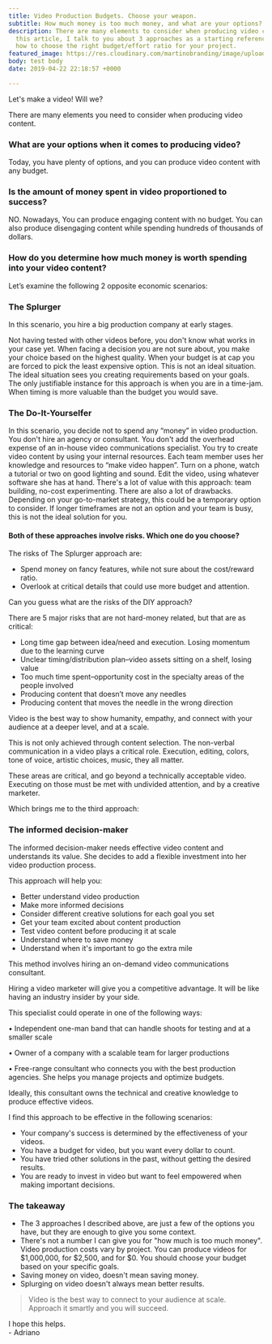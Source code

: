```yaml
---
title: Video Production Budgets. Choose your weapon.
subtitle: How much money is too much money, and what are your options?
description: There are many elements to consider when producing video content. In
  this article, I talk to you about 3 approaches as a starting reference point, on
  how to choose the right budget/effort ratio for your project.
featured_image: https://res.cloudinary.com/martinobranding/image/upload/v1555965383/adrianomartinocom/Adriano_Martino_Video_Marketing_rgg8m2.jpg
body: test body
date: 2019-04-22 22:18:57 +0000

---
```

Let's make a video! Will we?

There are many elements you need to consider when producing video content.

### **What are your options when it comes to producing video?**

Today, you have plenty of options, and you can produce video content with any budget.

### **Is the amount of money spent in video proportioned to success?**

NO. Nowadays, You can produce engaging content with no budget. You can also produce disengaging content while spending hundreds of thousands of dollars.

### **How do you determine how much money is worth spending into your video content?**

Let’s examine the following 2 opposite economic scenarios:

### **The Splurger**

In this scenario, you hire a big production company at early stages.

Not having tested with other videos before, you don't know what works in your case yet. When facing a decision you are not sure about, you make your choice based on the highest quality. When your budget is at cap you are forced to pick the least expensive option. This is not an ideal situation. The ideal situation sees you creating requirements based on your goals. The only justifiable instance for this approach is when you are in a time-jam. When timing is more valuable than the budget you would save.

### **The Do-It-Yourselfer**

In this scenario, you decide not to spend any “money” in video production. You don't hire an agency or consultant. You don't add the overhead expense of an in-house video communications specialist. You try to create video content by using your internal resources. Each team member uses her knowledge and resources to “make video happen”. Turn on a phone, watch a tutorial or two on good lighting and sound. Edit the video, using whatever software she has at hand. There's a lot of value with this approach: team building, no-cost experimenting. There are also a lot of drawbacks. Depending on your go-to-market strategy, this could be a temporary option to consider. If longer timeframes are not an option and your team is busy, this is not the ideal solution for you.

#### **Both of these approaches involve risks. Which one do you choose?**

  
The risks of The Splurger approach are:

* Spend money on fancy features, while not sure about the cost/reward ratio.
* Overlook at critical details that could use more budget and attention.

  
Can you guess what are the risks of the DIY approach?

There are 5 major risks that are not hard-money related, but that are as critical:

* Long time gap between idea/need and execution. Losing momentum due to the learning curve
* Unclear timing/distribution plan–video assets sitting on a shelf, losing value
* Too much time spent–opportunity cost in the specialty areas of the people involved
* Producing content that doesn’t move any needles
* Producing content that moves the needle in the wrong direction

Video is the best way to show humanity, empathy, and connect with your audience at a deeper level, and at a scale.

This is not only achieved through content selection. The non-verbal communication in a video plays a critical role. Execution, editing, colors, tone of voice, artistic choices, music, they all matter.

These areas are critical, and go beyond a technically acceptable video. Executing on those must be met with undivided attention, and by a creative marketer.

  
Which brings me to the third approach:

### **The informed decision-maker**

The informed decision-maker needs effective video content and understands its value. She decides to add a flexible investment into her video production process.

This approach will help you:

* Better understand video production
* Make more informed decisions
* Consider different creative solutions for each goal you set
* Get your team excited about content production
* Test video content before producing it at scale
* Understand where to save money
* Understand when it's important to go the extra mile

This method involves hiring an on-demand video communications consultant.

Hiring a video marketer will give you a competitive advantage. It will be like having an industry insider by your side.

This specialist could operate in one of the following ways:

• Independent one-man band that can handle shoots for testing and at a smaller scale

• Owner of a company with a scalable team for larger productions

• Free-range consultant who connects you with the best production agencies. She helps you manage projects and optimize budgets.

Ideally, this consultant owns the technical and creative knowledge to produce effective videos.

I find this approach to be effective in the following scenarios:

* Your company's success is determined by the effectiveness of your videos.
* You have a budget for video, but you want every dollar to count.
* You have tried other solutions in the past, without getting the desired results.
* You are ready to invest in video but want to feel empowered when making important decisions.

### **The takeaway**

* The 3 approaches I described above, are just a few of the options you have, but they are enough to give you some context.
* There's not a number I can give you for "how much is too much money". Video production costs vary by project. You can produce videos for $1,000,000, for $2,500, and for $0. You should choose your budget based on your specific goals.
* Saving money on video, doesn't mean saving money.
* Splurging on video doesn't always mean better results.

> Video is the best way to connect to your audience at scale.  
> Approach it smartly and you will succeed.

I hope this helps.  
\- Adriano